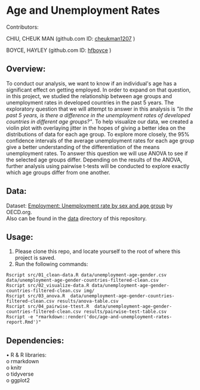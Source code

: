 
# Age and Unemployment Rates

Contributors: 

CHIU, CHEUK MAN (github.com ID: [cheukman1207](https://github.com/cheukman1207) )

BOYCE, HAYLEY (github.com ID: [hfboyce](https://github.com/hfboyce) )

## Overview:

To conduct our analysis, we want to know if an individual's age has a significant effect on getting employed. In order to expand on that question, in this project, we studied the relationship between age groups and unemployment rates in developed countries in the past 5 years. The exploratory question that we will attempt to answer in this analysis is *"In the past 5 years, is there a difference in the unemployment rates of developed countries in different age groups?"*. To help visualize our data, we created a violin plot with overlaying jitter in the hopes of giving a better idea on the distributions of data for each age group. To explore more closely, the 95% confidence intervals of the average unemployment rates for each age group give a better understanding of the differentiation of the means unemployment rates. 
To answer this question we will use ANOVA to see if the selected age groups differ. Depending on the results of the ANOVA, further analysis using pairwise t-tests will be conducted to explore exactly which age groups differ from one another.

## Data:

Dataset: [Employment: Unemployment rate by sex and age group](https://stats.oecd.org/index.aspx?queryid=54743) by OECD.org.   
Also can be found in the [data](https://github.com/UBC-MDS/DSCI_522-Age-and-Unemployment-Rates/tree/master/data) directory of this repository. 

## Usage:

1.    Please clone this repo, and locate yourself to the root of where this project is saved.
2.    Run the following commands:

```
Rscript src/01_clean-data.R data/unemployment-age-gender.csv data/unemployment-age-gender-countries-filtered-clean.csv 
Rscript src/02_visualize-data.R data/unemployment-age-gender-countries-filtered-clean.csv img/
Rscript src/03_anova.R  data/unemployment-age-gender-countries-filtered-clean.csv results/anova-table.csv  
Rscript src/04_pairwise-ttest.R  data/unemployment-age-gender-countries-filtered-clean.csv results/pairwise-test-table.csv  
Rscript -e "rmarkdown::render('doc/age-and-unemployment-rates-report.Rmd')"  
```

## Dependencies:

•    R & R libraries:  
o    rmarkdown  
o    knitr  
o    tidyverse  
o    ggplot2  